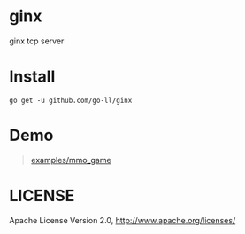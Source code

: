 # ginx
ginx tcp server


# Install

```
go get -u github.com/go-ll/ginx
```


# Demo 

> [examples/mmo_game](https://github.com/go-ll/ginx/tree/main/examples/mmo_game)


# LICENSE
Apache License Version 2.0, http://www.apache.org/licenses/